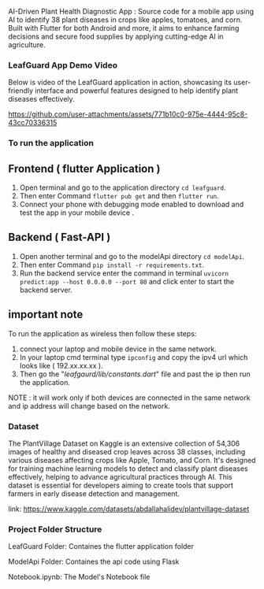 AI-Driven Plant Health Diagnostic App : Source code for a mobile app using AI to identify 38 plant diseases in crops like apples, tomatoes, and corn. Built with Flutter for both Android and more, it aims to enhance farming decisions and secure food supplies by applying cutting-edge AI in agriculture.

### LeafGuard App Demo Video

Below is video of the LeafGuard application in action, showcasing its user-friendly interface and powerful features designed to help identify plant diseases effectively.


https://github.com/user-attachments/assets/771b10c0-975e-4444-95c8-43cc70336315


### To run the application 

## Frontend ( flutter Application )

1. Open terminal and go to the application directory `cd leafguard`.
2. Then enter Command `flutter pub get` and then `flutter run`.
3. Connect your phone with debugging mode enabled to download and test the app in your mobile device .

## Backend ( Fast-API )

1. Open another terminal and go to the modelApi directory `cd modelApi`.
2. Then enter Command `pip install -r requirements.txt`.
3. Run the backend service enter the command in terminal `uvicorn predict:app --host 0.0.0.0 --port 80` and click enter to start the backend server.


## important note 

To run the application as wireless then follow these steps:

1. connect your laptop and mobile device in the same network.
2. In your laptop cmd terminal type `ipconfig` and copy the ipv4 url which looks like ( 192.xx.xx.xx ).
3. Then go the "*leafgaurd/lib/constants.dart*" file and past the ip then run the application.

NOTE : it will work only if both devices are connected in the same network and ip address will change based on the network.

### Dataset

The PlantVillage Dataset on Kaggle is an extensive collection of 54,306 images of healthy and diseased crop leaves across 38 classes, including various diseases affecting crops like Apple, Tomato, and Corn. It's designed for training machine learning models to detect and classify plant diseases effectively, helping to advance agricultural practices through AI. This dataset is essential for developers aiming to create tools that support farmers in early disease detection and management.

link: https://www.kaggle.com/datasets/abdallahalidev/plantvillage-dataset


### Project Folder Structure

LeafGuard Folder: Containes the flutter application folder

ModelApi Folder: Containes the api code using Flask

Notebook.ipynb: The Model's Notebook file
